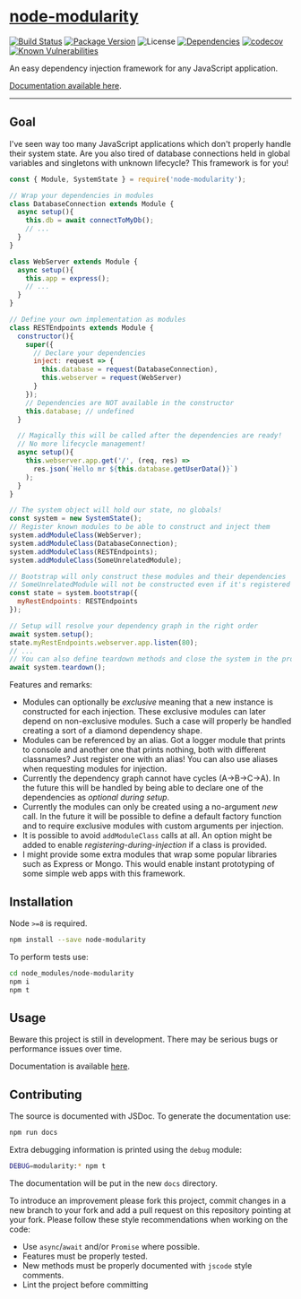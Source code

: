 # [node-modularity](https://github.com/walasek/node-modularity)

[![Build Status](https://img.shields.io/travis/walasek/node-modularity.svg?style=flat-square)](https://travis-ci.org/walasek/node-modularity) [![Package Version](https://img.shields.io/npm/v/node-modularity.svg?style=flat-square)](https://www.npmjs.com/package/node-modularity) ![License](https://img.shields.io/npm/l/node-modularity.svg?style=flat-square) [![Dependencies](https://david-dm.org/walasek/node-modularity.svg)](https://david-dm.org/walasek/node-modularity)  [![codecov](https://codecov.io/gh/walasek/node-modularity/branch/master/graph/badge.svg)](https://codecov.io/gh/walasek/node-modularity) [![Known Vulnerabilities](https://snyk.io/test/github/walasek/node-modularity/badge.svg?targetFile=package.json)](https://snyk.io/test/github/walasek/node-modularity?targetFile=package.json)

An easy dependency injection framework for any JavaScript application.

[Documentation available here](https://walasek.github.io/node-modularity/).

---

## Goal

I've seen way too many JavaScript applications which don't properly handle their system state. Are you also tired of database connections held in global variables and singletons with unknown lifecycle? This framework is for you!

```javascript
const { Module, SystemState } = require('node-modularity');

// Wrap your dependencies in modules
class DatabaseConnection extends Module {
  async setup(){
    this.db = await connectToMyDb();
    // ...
  }
}

class WebServer extends Module {
  async setup(){
    this.app = express();
    // ...
  }
}

// Define your own implementation as modules
class RESTEndpoints extends Module {
  constructor(){
    super({
      // Declare your dependencies
      inject: request => {
        this.database = request(DatabaseConnection),
        this.webserver = request(WebServer)
      }
    });
    // Dependencies are NOT available in the constructor
    this.database; // undefined
  }

  // Magically this will be called after the dependencies are ready!
  // No more lifecycle management!
  async setup(){
    this.webserver.app.get('/', (req, res) =>
      res.json(`Hello mr ${this.database.getUserData()}`)
    );
  }
}

// The system object will hold our state, no globals!
const system = new SystemState();
// Register known modules to be able to construct and inject them
system.addModuleClass(WebServer);
system.addModuleClass(DatabaseConnection);
system.addModuleClass(RESTEndpoints);
system.addModuleClass(SomeUnrelatedModule);

// Bootstrap will only construct these modules and their dependencies
// SomeUnrelatedModule will not be constructed even if it's registered
const state = system.bootstrap({
  myRestEndpoints: RESTEndpoints
});

// Setup will resolve your dependency graph in the right order
await system.setup();
state.myRestEndpoints.webserver.app.listen(80);
// ...
// You can also define teardown methods and close the system in the proper order!
await system.teardown();
```

Features and remarks:

- Modules can optionally be _exclusive_ meaning that a new instance is constructed for each injection. These exclusive modules can later depend on non-exclusive modules. Such a case will properly be handled creating a sort of a diamond dependency shape.
- Modules can be referenced by an alias. Got a logger module that prints to console and another one that prints nothing, both with different classnames? Just register one with an alias! You can also use aliases when requesting modules for injection.
- Currently the dependency graph cannot have cycles (A->B->C->A). In the future this will be handled by being able to declare one of the dependencies as _optional during setup_.
- Currently the modules can only be created using a no-argument _new_ call. In the future it will be possible to define a default factory function and to require exclusive modules with custom arguments per injection.
- It is possible to avoid `addModuleClass` calls at all. An option might be added to enable _registering-during-injection_ if a class is provided.
- I might provide some extra modules that wrap some popular libraries such as Express or Mongo. This would enable instant prototyping of some simple web apps with this framework.

## Installation

Node `>=8` is required.

```bash
npm install --save node-modularity
```

To perform tests use:

```bash
cd node_modules/node-modularity
npm i
npm t
```

## Usage

Beware this project is still in development. There may be serious bugs or performance issues over time.

Documentation is available [here](https://walasek.github.io/node-modularity/).

## Contributing

The source is documented with JSDoc. To generate the documentation use:

```bash
npm run docs
```

Extra debugging information is printed using the `debug` module:

```bash
DEBUG=modularity:* npm t
```

The documentation will be put in the new `docs` directory.

To introduce an improvement please fork this project, commit changes in a new branch to your fork and add a pull request on this repository pointing at your fork. Please follow these style recommendations when working on the code:

* Use `async`/`await` and/or `Promise` where possible.
* Features must be properly tested.
* New methods must be properly documented with `jscode` style comments.
* Lint the project before committing
